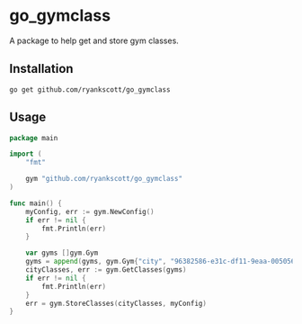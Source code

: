 # go_gymclass
A package to help get and store gym classes.

## Installation
```go get github.com/ryankscott/go_gymclass```


## Usage

```go
package main

import (
	"fmt"

	gym "github.com/ryankscott/go_gymclass"
)

func main() {
	myConfig, err := gym.NewConfig()
	if err != nil {
		fmt.Println(err)
	}

	var gyms []gym.Gym
	gyms = append(gyms, gym.Gym{"city", "96382586-e31c-df11-9eaa-0050568522bb"})
	cityClasses, err := gym.GetClasses(gyms)
	if err != nil {
		fmt.Println(err)
	}
	err = gym.StoreClasses(cityClasses, myConfig)
}
```
